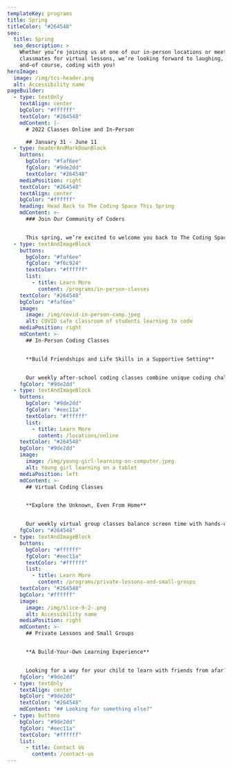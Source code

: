 ```yaml
---
templateKey: programs
title: Spring
titleColor: "#264548"
seo:
  title: Spring
  seo_description: >
    Whether you’re joining us at one of our in-person locations or meeting up with
    classmates for virtual lessons, we’re looking forward to laughing, learning,
    and—of course, coding with you!
heroImage:
  image: /img/tcs-header.png
  alt: Accessibility name
pageBuilder:
  - type: textOnly
    textAlign: center
    bgColor: "#ffffff"
    textColor: "#264548"
    mdContent: |-
      # 2022 Classes Online and In-Person

      ## January 31 - June 11
  - type: headerAndMarkDownBlock
    buttons:
      bgColor: "#faf6ee"
      fgColor: "#9de2dd"
      textColor: "#264548"
    mediaPosition: right
    textColor: "#264548"
    textAlign: center
    bgColor: "#ffffff"
    heading: Head Back to The Coding Space This Spring
    mdContent: >-
      ### Join Our Community of Coders


      This spring, we’re excited to welcome you back to The Coding Space. Whether you’re joining us at one of our in-person locations or meeting up with classmates for virtual lessons, we’re looking forward to laughing, learning, and—of course—coding with you! Here’s what we’re offering this spring.
  - type: textAndImageBlock
    buttons:
      bgColor: "#faf6ee"
      fgColor: "#f6c924"
      textColor: "#ffffff"
      list:
        - title: Learn More
          content: /programs/in-person-classes
    textColor: "#264548"
    bgColor: "#faf6ee"
    image:
      image: /img/covid-in-person-camp.jpeg
      alt: COVID safe classroom of students learning to code
    mediaPosition: right
    mdContent: >-
      ## In-Person Coding Classes


      **Build Friendships and Life Skills in a Supportive Setting**


      Our weekly after-school coding classes combine unique coding challenges with STEM-based activities that get bodies and minds moving. Teachers utilize the Socratic teaching method to help students develop the power to solve problems, think critically, express themselves, and discover their innate potential.
    fgColor: "#9de2dd"
  - type: textAndImageBlock
    buttons:
      bgColor: "#9de2dd"
      fgColor: "#eec11a"
      textColor: "#ffffff"
      list:
        - title: Learn More
          content: /locations/online
    textColor: "#264548"
    bgColor: "#9de2dd"
    image:
      image: /img/young-girl-learning-on-computer.jpeg
      alt: Young girl learning on a tablet
    mediaPosition: left
    mdContent: >-
      ## Virtual Coding Classes


      **Explore the Unknown, Even From Home**


      Our weekly virtual group classes balance screen time with hands-on activities and opportunities to create and explore, even in your own house. Students make new friends near and far, all while experiencing our signature 4:1 student to teacher ratio ensuring personalized attention when they need it.
    fgColor: "#264548"
  - type: textAndImageBlock
    buttons:
      bgColor: "#ffffff"
      fgColor: "#eec11a"
      textColor: "#ffffff"
      list:
        - title: Learn More
          content: /programs/private-lessons-and-small-groups
    textColor: "#264548"
    bgColor: "#ffffff"
    image:
      image: /img/slice-9-2-.png
      alt: Accessibility name
    mediaPosition: right
    mdContent: >-
      ## Private Lessons and Small Groups


      **A Build-Your-Own Learning Experience**


      Looking for a way for your child to learn with friends from afar? Or get dedicated help from an instructor in a one-on-one setting? Our private lessons put you in the driver’s seat, allowing you to determine the schedule that best suits your needs and build a totally personalized class experience for your child.
    fgColor: "#9de2dd"
  - type: textOnly
    textAlign: center
    bgColor: "#9de2dd"
    textColor: "#264548"
    mdContent: "## Looking for something else?"
  - type: buttons
    bgColor: "#9de2dd"
    fgColor: "#eec11a"
    textColor: "#ffffff"
    list:
      - title: Contact Us
        content: /contact-us
---
```

